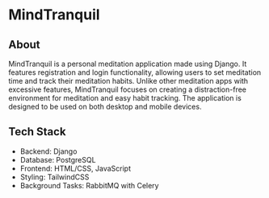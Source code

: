 # MindTranquil

## About
MindTranquil is a personal meditation application made using Django. It features registration and login functionality, allowing users to set meditation time and track their meditation habits. Unlike other meditation apps with excessive features, MindTranquil focuses on creating a distraction-free environment for meditation and easy habit tracking. The application is designed to be used on both desktop and mobile devices.

## Tech Stack
- Backend: Django
- Database: PostgreSQL
- Frontend: HTML/CSS, JavaScript
- Styling: TailwindCSS
- Background Tasks: RabbitMQ with Celery
